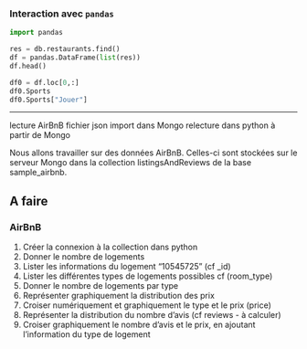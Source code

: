 

### Interaction avec `pandas`

```python
import pandas
```

```python
res = db.restaurants.find()
df = pandas.DataFrame(list(res))
df.head()
```

```python
df0 = df.loc[0,:]
df0.Sports
df0.Sports["Jouer"]
```





---

lecture AirBnB fichier json
import dans Mongo
relecture dans python à partir de Mongo

Nous allons travailler sur des données AirBnB. Celles-ci sont stockées sur le serveur Mongo dans la collection listingsAndReviews de la base sample_airbnb.

## A faire

### AirBnB

1. Créer la connexion à la collection dans python
1. Donner le nombre de logements
1. Lister les informations du logement “10545725” (cf _id)
1. Lister les différentes types de logements possibles cf (room_type)
1. Donner le nombre de logements par type
1. Représenter graphiquement la distribution des prix
1. Croiser numériquement et graphiquement le type et le prix (price)
1. Représenter la distribution du nombre d’avis (cf reviews - à calculer)
1. Croiser graphiquement le nombre d’avis et le prix, en ajoutant l’information du type de logement
